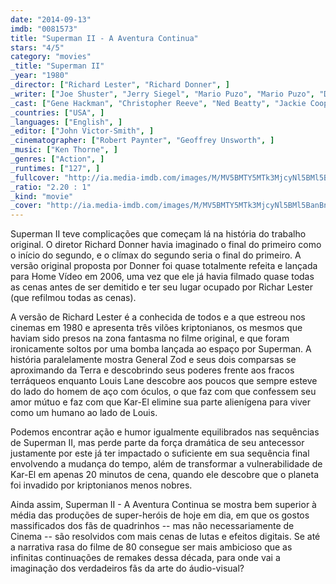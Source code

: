 ```yaml
---
date: "2014-09-13"
imdb: "0081573"
title: "Superman II - A Aventura Continua"
stars: "4/5"
category: "movies"
_title: "Superman II"
_year: "1980"
_director: ["Richard Lester", "Richard Donner", ]
_writer: ["Joe Shuster", "Jerry Siegel", "Mario Puzo", "Mario Puzo", "David Newman", "Leslie Newman", "Tom Mankiewicz", ]
_cast: ["Gene Hackman", "Christopher Reeve", "Ned Beatty", "Jackie Cooper", "Sarah Douglas", "Margot Kidder", "Jack O'Halloran", "Valerie Perrine", "Susannah York", ]
_countries: ["USA", ]
_languages: ["English", ]
_editor: ["John Victor-Smith", ]
_cinematographer: ["Robert Paynter", "Geoffrey Unsworth", ]
_music: ["Ken Thorne", ]
_genres: ["Action", ]
_runtimes: ["127", ]
_fullcover: "http://ia.media-imdb.com/images/M/MV5BMTY5MTk3MjcyNl5BMl5BanBnXkFtZTYwNjY3NTU5.jpg"
_ratio: "2.20 : 1"
_kind: "movie"
_cover: "http://ia.media-imdb.com/images/M/MV5BMTY5MTk3MjcyNl5BMl5BanBnXkFtZTYwNjY3NTU5._V1._SX100_SY140_.jpg"
---
```

Superman II teve complicações que começam lá na história do trabalho original. O diretor Richard Donner havia imaginado o final do primeiro como o início do segundo, e o clímax do segundo seria o final do primeiro. A versão original proposta por Donner foi quase totalmente refeita e lançada para Home Vídeo em 2006, uma vez que ele já havia filmado quase todas as cenas antes de ser demitido e ter seu lugar ocupado por Richar Lester (que refilmou todas as cenas).

A versão de Richard Lester é a conhecida de todos e a que estreou nos cinemas em 1980 e apresenta três vilões kriptonianos, os mesmos que haviam sido presos na zona fantasma no filme original, e que foram ironicamente soltos por uma bomba lançada ao espaço por Superman. A história paralelamente mostra General Zod e seus dois comparsas se aproximando da Terra e descobrindo seus poderes frente aos fracos terráqueos enquanto Louis Lane descobre aos poucos que sempre esteve do lado do homem de aço com óculos, o que faz com que confessem seu amor mútuo e faz com que Kar-El elimine sua parte alienígena para viver como um humano ao lado de Louis.

Podemos encontrar ação e humor igualmente equilibrados nas sequências de Superman II, mas perde parte da força dramática de seu antecessor justamente por este já ter impactado o suficiente em sua sequência final envolvendo a mudança do tempo, além de transformar a vulnerabilidade de Kar-El em apenas 20 minutos de cena, quando ele descobre que o planeta foi invadido por kriptonianos menos nobres.

Ainda assim, Superman II - A Aventura Continua se mostra bem superior à média das produções de super-heróis de hoje em dia, em que os gostos massificados dos fãs de quadrinhos -- mas não necessariamente de Cinema -- são resolvidos com mais cenas de lutas e efeitos digitais. Se até a narrativa rasa do filme de 80 consegue ser mais ambicioso que as infinitas continuações de remakes dessa década, para onde vai a imaginação dos verdadeiros fãs da arte do áudio-visual?

